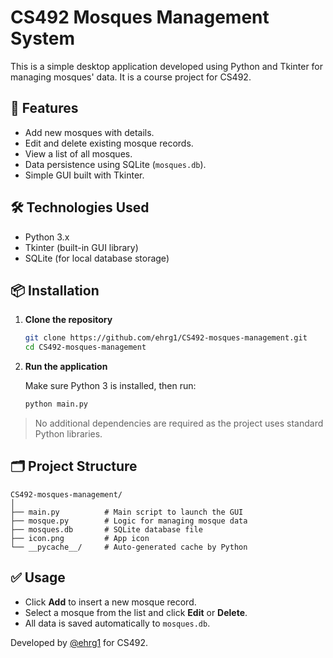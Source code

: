 
# CS492 Mosques Management System

This is a simple desktop application developed using Python and Tkinter for managing mosques' data. It is a course project for CS492.

## 🕌 Features

- Add new mosques with details.
- Edit and delete existing mosque records.
- View a list of all mosques.
- Data persistence using SQLite (`mosques.db`).
- Simple GUI built with Tkinter.

## 🛠️ Technologies Used

- Python 3.x
- Tkinter (built-in GUI library)
- SQLite (for local database storage)

## 📦 Installation

1. **Clone the repository**

   ```bash
   git clone https://github.com/ehrg1/CS492-mosques-management.git
   cd CS492-mosques-management
   ```

2. **Run the application**

   Make sure Python 3 is installed, then run:

   ```bash
   python main.py
   ```

> No additional dependencies are required as the project uses standard Python libraries.

## 🗂 Project Structure

```
CS492-mosques-management/
│
├── main.py          # Main script to launch the GUI
├── mosque.py        # Logic for managing mosque data
├── mosques.db       # SQLite database file
├── icon.png         # App icon
└── __pycache__/     # Auto-generated cache by Python
```

## ✅ Usage

- Click **Add** to insert a new mosque record.
- Select a mosque from the list and click **Edit** or **Delete**.
- All data is saved automatically to `mosques.db`.


Developed by [@ehrg1](https://github.com/ehrg1) for CS492.
